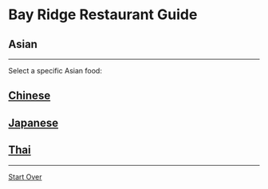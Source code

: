 # Bay Ridge Restaurant Guide
## Asian
---
Select a specific Asian food:
## [Chinese](/chinese.md)
## [Japanese](/japanese.md)
## [Thai](/thai.md)
---
[Start Over](../home.md)